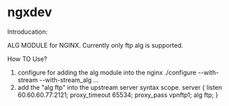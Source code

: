 # ngxdev
Introducation:

ALG MODULE for NGINX. Currently only ftp alg is supported.

How TO Use?
1) configure for adding the alg module into the nginx
  ./configure --with-stream --with-stream_alg ...
2) add the "alg ftp" into the upstream server syntax scope.
   server {
        listen 60.60.60.77:2121;
        proxy_timeout 65534;
        proxy_pass vpnftp1;
        alg ftp;
    }

